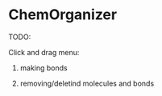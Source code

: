 # ChemOrganizer

TODO:

Click and drag menu:

1. making bonds

2. removing/deletind molecules and bonds
